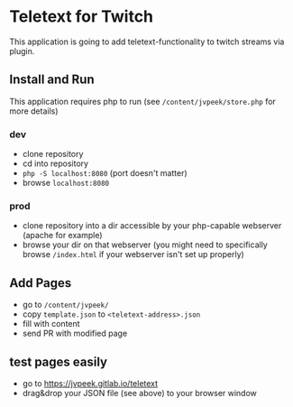 # Teletext for Twitch
This application is going to add teletext-functionality to twitch streams via plugin.

## Install and Run
This application requires php to run (see `/content/jvpeek/store.php` for more details)
### dev
- clone repository
- cd into repository
- `php -S localhost:8080` (port doesn't matter)
- browse `localhost:8080`

### prod
- clone repository into a dir accessible by your php-capable webserver (apache for example)
- browse your dir on that webserver (you might need to specifically browse `/index.html` if your webserver isn't set up properly)

## Add Pages
- go to `/content/jvpeek/`
- copy `template.json` to `<teletext-address>.json`
- fill with content
- send PR with modified page

## test pages easily
- go to https://jvpeek.gitlab.io/teletext
- drag&drop your JSON file (see above) to your browser window

